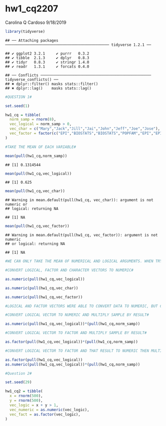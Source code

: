 hw1\_cq2207
================
Carolina Q Cardoso
9/18/2019

``` r
library(tidyverse)
```

    ## ── Attaching packages ─────────────────────────────────────────────── tidyverse 1.2.1 ──

    ## ✔ ggplot2 3.2.1     ✔ purrr   0.3.2
    ## ✔ tibble  2.1.3     ✔ dplyr   0.8.3
    ## ✔ tidyr   0.8.3     ✔ stringr 1.4.0
    ## ✔ readr   1.3.1     ✔ forcats 0.4.0

    ## ── Conflicts ────────────────────────────────────────────────── tidyverse_conflicts() ──
    ## ✖ dplyr::filter() masks stats::filter()
    ## ✖ dplyr::lag()    masks stats::lag()

``` r
#QUESTION 1#

set.seed(1)

hw1_cq = tibble(
  norm_samp = rnorm(8),
  vec_logical = norm_samp > 0,
  vec_char = c("Mary","Jack","Jill","Jai","John","Jeff","Joe","Jose"),
  vec_factor = factor(c("EPI","BIOSTATS","BIOSTATS","POPFAM","EPI","EPI","POPFAM","EPI"))
)

#TAKE THE MEAN OF EACH VARIABLE#

mean(pull(hw1_cq,norm_samp))
```

    ## [1] 0.1314544

``` r
mean(pull(hw1_cq,vec_logical))
```

    ## [1] 0.625

``` r
mean(pull(hw1_cq,vec_char))
```

    ## Warning in mean.default(pull(hw1_cq, vec_char)): argument is not numeric or
    ## logical: returning NA

    ## [1] NA

``` r
mean(pull(hw1_cq,vec_factor))
```

    ## Warning in mean.default(pull(hw1_cq, vec_factor)): argument is not numeric
    ## or logical: returning NA

    ## [1] NA

``` r
#WE CAN ONLY TAKE THE MEAN OF NUMERICAL AND LOGICAL ARGUMENTS. WHEN TRYING TO TAKE THE MEAN FOR THE CHARACTER AND FACTOR ARGUMENTS IT WAS NOT POSSIBLE.#
```

``` r
#CONVERT LOGICAL, FACTOR AND CHARACTER VECTORS TO NUMERIC#

as.numeric(pull(hw1_cq,vec_logical))

as.numeric(pull(hw1_cq,vec_char))

as.numeric(pull(hw1_cq,vec_factor))

#LOGICAL AND FACTOR VECTORS WERE ABLE TO CONVERT DATA TO NUMERIC, BUT CHARACTER VECTOR INTRODUCES A VECTOR OF NA VALUES OF THE SAME LENGHT, THAT IS, IT IS NOT ABLE TO PROPERLY CONVERT THE CHARACTER VECTOR TO NUMERIC. IT HELPS TO UNDERSTAND WHY YOU CANNOT TAKE THE MEAN OF THE CHARACTER VECTOR: BECAUSE IT IS NOT ABLE TO READ THE VECTOR VALUES AS NUMERIC VALUES IN ORDER TO TAKE THE MEAN#
```

``` r
#CONVERT LOGICAL VECTOR TO NUMERIC AND MULTIPLY SAMPLE BY RESULT#

as.numeric(pull(hw1_cq,vec_logical))*(pull(hw1_cq,norm_samp))

#CONVERT LOGICAL VECTOR TO FACTOR AND MULTIPLY SAMPLE BY RESULT#

as.factor(pull(hw1_cq,vec_logical))*(pull(hw1_cq,norm_samp))

#CONVERT LOGICAL VECTOR TO FACTOR AND THAT RESULT TO NUMERIC THEN MULTIPLYING THE SAMPLE BY THE FINAL RESULT#

as.factor(pull(hw1_cq,vec_logical))
as.numeric(pull(hw1_cq,vec_logical))*(pull(hw1_cq,norm_samp))
```

``` r
#Question 2#

set.seed(29)

hw1_cq2 = tibble(
  x = rnorm(500),
  y = rnorm(500),
  vec_logic = x + y > 1,
  vec_numeric = as.numeric(vec_logic),
  vec_fact = as.factor(vec_logic),
)
```
